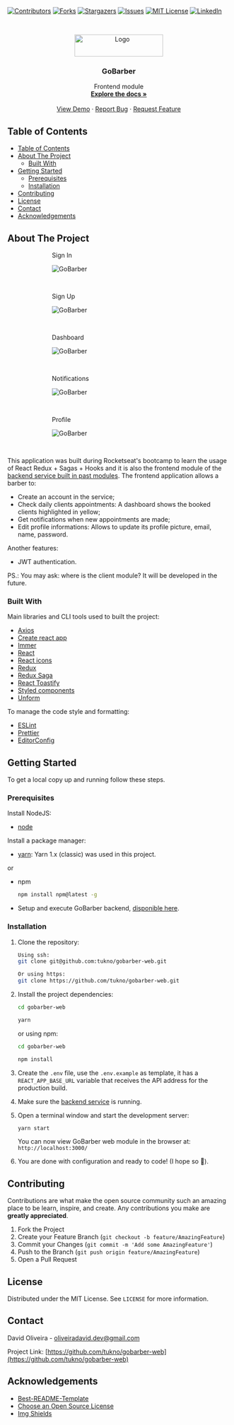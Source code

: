 <!--
*** Thanks for checking out this README Template. If you have a suggestion that would
*** make this better, please fork the repo and create a pull request or simply open
*** an issue with the tag "enhancement".
*** Thanks again! Now go create something AMAZING! :D
-->

<!-- PROJECT SHIELDS -->
<!--
*** I'm using markdown "reference style" links for readability.
*** Reference links are enclosed in brackets [ ] instead of parentheses ( ).
*** See the bottom of this document for the declaration of the reference variables
*** for contributors-url, forks-url, etc. This is an optional, concise syntax you may use.
*** https://www.markdownguide.org/basic-syntax/#reference-style-links
-->

[![Contributors][contributors-shield]][contributors-url]
[![Forks][forks-shield]][forks-url]
[![Stargazers][stars-shield]][stars-url]
[![Issues][issues-shield]][issues-url]
[![MIT License][license-shield]][license-url]
[![LinkedIn][linkedin-shield]][linkedin-url]

<!-- PROJECT LOGO -->
<br />
<p align="center">
  <a href="https://github.com/tukno/gobarber-web">
    <img src="src/assets/images/logo-purple.svg" alt="Logo" width="200" height="50">
  </a>

  <h3 align="center">GoBarber</h3>

  <p align="center">
    Frontend module
    <br />
    <a href="https://github.com/tukno/gobarber-web"><strong>Explore the docs »</strong></a>
    <br />
    <br />
    <a href="https://gobarber.netlify.com/">View Demo</a>
    ·
    <a href="https://github.com/tukno/gobarber-web/issues">Report Bug</a>
    ·
    <a href="https://github.com/tukno/gobarber-web/issues">Request Feature</a>
  </p>
</p>

<!-- TABLE OF CONTENTS -->

## Table of Contents

- [Table of Contents](#table-of-contents)
- [About The Project](#about-the-project)
  - [Built With](#built-with)
- [Getting Started](#getting-started)
  - [Prerequisites](#prerequisites)
  - [Installation](#installation)
- [Contributing](#contributing)
- [License](#license)
- [Contact](#contact)
- [Acknowledgements](#acknowledgements)

<!-- ABOUT THE PROJECT -->

## About The Project

<div style="width: 60%; height:  auto; margin: 0 auto;">

<p>Sign In</p>

![GoBarber][product-screenshot-signin]

</br>

<p>Sign Up</p>

![GoBarber][product-screenshot-signup]

</br>

<p>Dashboard</p>

![GoBarber][product-screenshot-dashboard]

</br>

<p>Notifications</p>

![GoBarber][product-screenshot-notifications]

</br>

<p>Profile</p>

![GoBarber][product-screenshot-profile]

</br>

</div>

This application was built during Rocketseat's bootcamp to learn the usage of React Redux + Sagas + Hooks and it is also the frontend module of the [backend service built in past modules](https://github.com/tukno/gobarber-api).
The frontend application allows a barber to:

- Create an account in the service;
- Check daily clients appointments: A dashboard shows the booked clients highlighted in yellow;
- Get notifications when new appointments are made;
- Edit profile informations: Allows to update its profile picture, email, name, password.

Another features:

- JWT authentication.

PS.: You may ask: where is the client module? It will be developed in the future.

### Built With

Main libraries and CLI tools used to built the project:

- [Axios](https://github.com/axios/axios)
- [Create react app](https://github.com/facebook/create-react-app)
- [Immer](https://github.com/immerjs/immer)
- [React](https://github.com/facebook/react)
- [React icons](https://github.com/react-icons/react-icons)
- [Redux](https://github.com/reduxjs/redux)
- [Redux Saga](https://github.com/redux-saga/redux-saga)
- [React Toastify](https://github.com/fkhadra/react-toastify)
- [Styled components](https://github.com/styled-components/styled-components)
- [Unform](https://github.com/Rocketseat/unform)

To manage the code style and formatting:

- [ESLint](https://github.com/eslint/eslint)
- [Prettier](https://github.com/prettier/prettier)
- [EditorConfig](https://editorconfig.org/)

<!-- GETTING STARTED -->

## Getting Started

To get a local copy up and running follow these steps.

### Prerequisites

Install NodeJS:

- [node](https://nodejs.org/en/)

Install a package manager:

- [yarn](https://classic.yarnpkg.com/lang/en/): Yarn 1.x (classic) was used in this project.

or

- npm

  ```sh
  npm install npm@latest -g
  ```

- Setup and execute GoBarber backend, [disponible here](https://github.com/tukno/gobarber-api).

### Installation

1. Clone the repository:

   ```sh
   Using ssh:
   git clone git@github.com:tukno/gobarber-web.git

   Or using https:
   git clone https://github.com/tukno/gobarber-web.git
   ```

2. Install the project dependencies:

   ```sh
   cd gobarber-web

   yarn
   ```

   or using npm:

   ```sh
   cd gobarber-web

   npm install
   ```
3. Create the `.env` file, use the `.env.example` as template, it has a `REACT_APP_BASE_URL` variable that receives the API address for the production build.

4. Make sure the [backend service](https://github.com/tukno/gobarber-api) is running.

5. Open a terminal window and start the development server:

   ```sh
   yarn start
   ```

   You can now view GoBarber web module in the browser at: `http://localhost:3000/`

6. You are done with configuration and ready to code! (I hope so :tada:).

<!-- USAGE EXAMPLES -->

<!-- ## Usage

Use this space to show useful examples of how a project can be used. Additional screenshots, code examples and demos work well in this space. You may also link to more resources.

_For more examples, please refer to the [Documentation](https://example.com)_ -->

<!-- ROADMAP -->

<!-- ## Roadmap

See the [open issues](https://github.com/tukno/gobarber-web/issues) for a list of proposed features (and known issues). -->

<!-- CONTRIBUTING -->

## Contributing

Contributions are what make the open source community such an amazing place to be learn, inspire, and create. Any contributions you make are **greatly appreciated**.

1. Fork the Project
2. Create your Feature Branch (`git checkout -b feature/AmazingFeature`)
3. Commit your Changes (`git commit -m 'Add some AmazingFeature'`)
4. Push to the Branch (`git push origin feature/AmazingFeature`)
5. Open a Pull Request

<!-- LICENSE -->

## License

Distributed under the MIT License. See `LICENSE` for more information.

<!-- CONTACT -->

## Contact

David Oliveira - oliveiradavid.dev@gmail.com

Project Link: [https://github.com/tukno/gobarber-web](https://github.com/tukno/gobarber-web)

<!-- ACKNOWLEDGEMENTS -->

## Acknowledgements

- [Best-README-Template](https://github.com/othneildrew/Best-README-Template)
- [Choose an Open Source License](https://choosealicense.com)
- [Img Shields](https://shields.io)

<!-- MARKDOWN LINKS & IMAGES -->
<!-- https://www.markdownguide.org/basic-syntax/#reference-style-links -->

[contributors-shield]: https://img.shields.io/github/contributors/tukno/gobarber-web.svg?style=flat-square
[contributors-url]: https://github.com/tukno/gobarber-web/graphs/contributors
[forks-shield]: https://img.shields.io/github/forks/tukno/gobarber-web.svg?style=flat-square
[forks-url]: https://github.com/tukno/gobarber-web/network/members
[stars-shield]: https://img.shields.io/github/stars/tukno/gobarber-web.svg?style=flat-square
[stars-url]: https://github.com/tukno/gobarber-web/stargazers
[issues-shield]: https://img.shields.io/github/issues/tukno/gobarber-web.svg?style=flat-square
[issues-url]: https://github.com/tukno/gobarber-web/issues
[license-shield]: https://img.shields.io/github/license/tukno/gobarber-web.svg?style=flat-square
[license-url]: https://github.com/tukno/gobarber-web/blob/master/LICENSE.txt
[linkedin-shield]: https://img.shields.io/badge/-LinkedIn-black.svg?style=flat-square&logo=linkedin&colorB=555
[linkedin-url]: https://linkedin.com/in/tukno
[product-screenshot-signin]: src/assets/screenshots/signIn.png
[product-screenshot-signup]: src/assets/screenshots/signUp.png
[product-screenshot-dashboard]: src/assets/screenshots/dashboard.png
[product-screenshot-notifications]: src/assets/screenshots/notifications.png
[product-screenshot-profile]: src/assets/screenshots/profile.png
